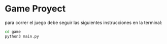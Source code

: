 # Game Proyect

para correr el juego debe seguir las siguientes instrucciones en la terminal:

```sh
cd game
python3 main.py
```


